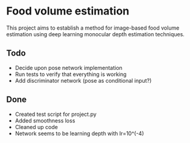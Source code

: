 # Food volume estimation
This project aims to establish a method for image-based food volume estimation
using deep learning monocular depth estimation techniques.

## Todo
- Decide upon pose network implementation
- Run tests to verify that everything is working
- Add discriminator network (pose as conditional input?)

## Done
- Created test script for project.py
- Added smoothness loss
- Cleaned up code
- Network seems to be learning depth with lr=10^(-4)
